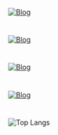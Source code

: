 [![Blog](https://img.shields.io/website?label=pedromonteiro-portfolio-react&style=for-the-badge&url=https://pedromonteiro-website.vercel.app/)](https://pedromonteiro-website.vercel.app/)
#
[![Blog](https://img.shields.io/badge/Instagram-E4405F?style=for-the-badge&logo=instagram&logoColor=white)](https://www.instagram.com/pdrking1/)
#
[![Blog](https://img.shields.io/badge/LinkedIn-0077B5?style=for-the-badge&logo=linkedin&logoColor=white)](https://www.linkedin.com/in/pedro-monteiro-3323b4207/)
#
[![Blog](https://img.shields.io/badge/WhatsApp-25D366?style=for-the-badge&logo=whatsapp&logoColor=white)](https://api.whatsapp.com/send/?phone=%2B5517997896720&text&type=phone_number&app_absent=0)
#
![Top Langs](https://github-readme-stats.vercel.app/api/top-langs/?username=anuraghazra&layout=compact)
